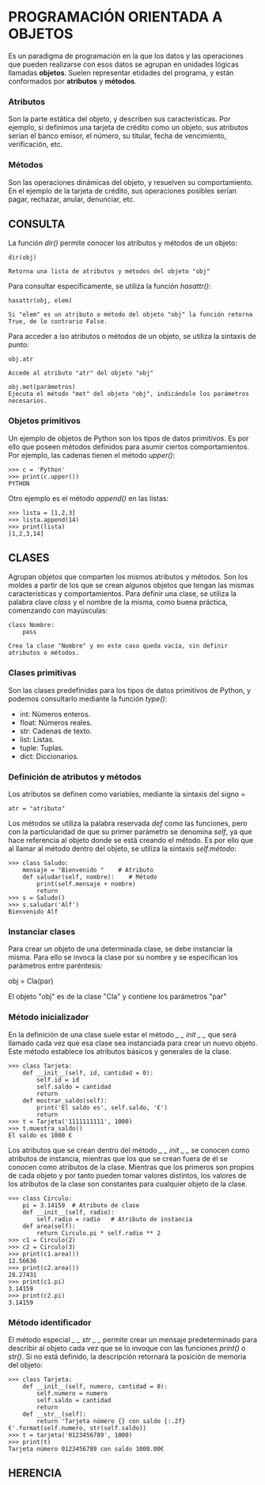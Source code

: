 # PROGRAMACIÓN ORIENTADA A OBJETOS

Es un paradigma de programación en la que los datos y las operaciones que pueden realizarse con esos datos se agrupan en unidades lógicas llamadas **objetos**.
Suelen representar etidades del programa, y están conformados por **atributos** y **métodos**. 

### Atributos
Son la parte estática del objeto, y describen sus características.
Por ejemplo, si definimos una tarjeta de crédito como un objeto, sus atributos serían el banco emisor, el número, su titular, fecha de vencimiento, verificación, etc.

### Métodos
Son las operaciones dinámicas del objeto, y resuelven su comportamiento. En el ejemplo de la tarjeta de crédito, sus operaciones posibles serían pagar, rechazar, anular, denunciar, etc.

## CONSULTA
La función *dir()* permite conocer los atributos y métodos de un objeto:

    dir(obj)

    Retorna una lista de atributos y métodos del objeto "obj"

Para consultar específicamente, se utiliza la función *hasattr()*:

    hasattr(obj, elem)

    Si "elem" es un atributo o método del objeto "obj" la función retorna True, de lo contrario False.

Para acceder a lso atributos o métodos de un objeto, se utiliza la sintaxis de punto:

    obj.atr

    Accede al atributo "atr" del objeto "obj"

    obj.met(parámetros)
    Ejecuta el método "met" del objeto "obj", indicándole los parámetros necesarios.

### Objetos primitivos

Un ejemplo de objetos de Python son los tipos de datos primitivos. Es por ello que poseen métodos definidos para asumir ciertos comportamientos.
Por ejemplo, las cadenas tienen el método *upper()*:

    >>> c = 'Python'
    >>> print(c.upper())
    PYTHON

Otro ejemplo es el método *append()* en las listas:

    >>> lista = [1,2,3]
    >>> lista.append(14)
    >>> print(lista)
    [1,2,3,14]

## CLASES
Agrupan objetos que comparten los mismos atributos y métodos. Son los moldes a partir de los que se crean algunos objetos que tengan las mismas características y comportamientos.
Para definir una clase, se utiliza la palabra clave *class* y el nombre de la misma, como buena práctica, comenzando con mayúsculas:

    class Nombre:
        pass
    
    Crea la clase "Nombre" y en este caso queda vacía, sin definir atributos o métodos.

### Clases primitivas

Son las clases predefinidas para los tipos de datos primitivos de Python, y podemos consultarlo mediante la función *type()*:

* int: Números enteros.
* float: Números reales.
* str: Cadenas de texto.
* list: Listas.
* tuple: Tuplas.
* dict: Diccionarios.

### Definición de atributos y métodos

Los atributos se definen como variables, mediante la sintaxis del signo = 

    atr = "atributo"

Los métodos se utiliza la palabra reservada *def* como las funciones, pero con la particularidad de que su primer parámetro se denomina *self*, ya que hace referencia al objeto donde se está creando el método. Es por ello que al llamar al método dentro del objeto, se utiliza la sintaxis *self.método*:

    >>> class Saludo:
        mensaje = "Bienvenido "    # Atributo   
        def saludar(self, nombre):    # Método
            print(self.mensaje + nombre)
            return
    >>> s = Saludo()
    >>> s.saludar('Alf')
    Bienvenido Alf

### Instanciar clases
Para crear un objeto de una determinada clase, se debe instanciar la misma. Para ello se invoca la clase por su nombre y se especifican los parámetros entre paréntesis:

   obj = Cla(par)

   El objeto "obj" es de la clase "Cla" y contiene los parámetros "par"

### Método inicializador

En la definición de una clase suele estar el método *_ _ init _ _* que será llamado cada vez que esa clase sea instanciada para crear un nuevo objeto. Este método establece los atributos básicos y generales de la clase. 

    >>> class Tarjeta:
        def __init__(self, id, cantidad = 0):    
            self.id = id
            self.saldo = cantidad                
            return
        def mostrar_saldo(self):
            print('El saldo es', self.saldo, '€')
            return
    >>> t = Tarjeta('1111111111', 1000)     
    >>> t.muestra_saldo()
    El saldo es 1000 €

Los atributos que se crean dentro del método *_ _ init _ _* se conocen como atributos de instancia, mientras que los que se crean fuera de él se conocen como atributos de la clase. Mientras que los primeros son propios de cada objeto y por tanto pueden tomar valores distintos, los valores de los atributos de la clase son constantes para cualquier objeto de la clase.

    >>> class Circulo:
        pi = 3.14159  # Atributo de clase
        def __init__(self, radio):
            self.radio = radio   # Atributo de instancia
        def area(self):
            return Circulo.pi * self.radio ** 2 
    >>> c1 = Circulo(2)
    >>> c2 = Circulo(3)
    >>> print(c1.area())
    12.56636
    >>> print(c2.area())
    28.27431
    >>> print(c1.pi)
    3.14159
    >>> print(c2.pi)
    3.14159

### Método identificador

El método especial *_ _ str _ _* permite crear un mensaje predeterminado para describir al objeto cada vez que se lo invoque con las funciones *print()* o *str()*. Si no está definido, la descripción retornará la posición de memoria del objeto:

    >>> class Tarjeta:
        def __init__(self, numero, cantidad = 0):
            self.numero = numero
            self.saldo = cantidad
            return
        def __str__(self):
            return 'Tarjeta número {} con saldo {:.2f}€'.format(self.numero, str(self.saldo))
    >>> t = tarjeta('0123456789', 1000) 
    >>> print(t)
    Tarjeta número 0123456789 con saldo 1000.00€

## HERENCIA